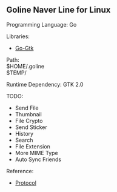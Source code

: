 Goline Naver Line for Linux
--------------------

Programming Language: Go

Libraries: 
* [Go-Gtk](https://github.com/mattn/go-gtk/)


Path:  
$HOME/.goline  
$TEMP/
    
Runtime Dependency: GTK 2.0

TODO:  
* Send File
* Thumbnail
* File Crypto
* Send Sticker
* History
* Search
* File Extension
* More MIME Type
* Auto Sync Friends

Reference:
* [Protocol](http://altrepo.eu/git/line-protocol.git)

